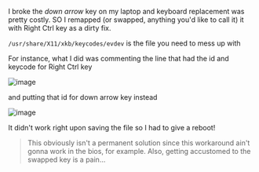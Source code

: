 I broke the *down arrow* key on my laptop and keyboard replacement was pretty costly.
SO I remapped (or swapped, anything you'd like to call it) it with Right Ctrl key as a dirty fix.

`/usr/share/X11/xkb/keycodes/evdev` is the file you need to mess up with

For instance, what I did was commenting the line that had the id and keycode for Right Ctrl key 

![image](https://user-images.githubusercontent.com/78267371/202810643-b73d633d-5ec4-4c7b-a063-1b6affbec6eb.png)

and putting that id for down arrow key instead

![image](https://user-images.githubusercontent.com/78267371/202810662-93ceb35d-637f-4193-88e4-8f19667c7676.png)

It didn't work right upon saving the file so I had to give a reboot!

> This obviously isn't a permanent solution since this workaround ain't gonna work in the bios, for example. Also, getting accustomed to the swapped key is a pain...
